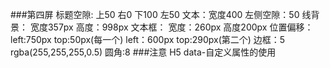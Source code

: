 ###第四屏
    标题空隙: 上50 右0 下100 左50
    文本：宽度400 左侧空隙：50
    线背景： 宽度357px 高度：998px
    文本框： 宽度：260px 高度200px
            位置偏移：left:750px top:50px(每一个)
                    left：600px top:290px(第二个)
            边框：5 rgba(255,255,255,0.5)
            圆角:8
###注意
    H5 data-自定义属性的使用